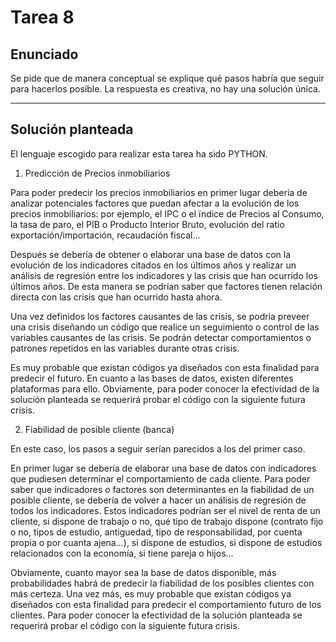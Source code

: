 ﻿# Tarea 8

## Enunciado
Se pide que de manera conceptual se explique qué pasos habría que seguir para hacerlos posible. La respuesta es creativa, no hay una solución única.
___

## Solución planteada
El lenguaje escogido para realizar esta tarea ha sido PYTHON.

1. Predicción de Precios inmobiliarios

Para poder predecir los precios inmobiliarios en primer lugar debería de analizar potenciales factores que puedan afectar a la evolución de los precios inmobiliarios: por ejemplo, el IPC o el ïndice de Precios al Consumo, la tasa de paro, el PIB o Producto Interior Bruto, evolución del ratio exportación/importación, recaudación fiscal...

Después se debería de obtener o elaborar una base de datos con la evolución de los indicadores citados en los últimos años y realizar un análisis de regresión entre los indicadores y  las crisis que han ocurrido los últimos años. De esta manera se podrían saber que factores tienen relación directa con las crisis que han ocurrido hasta ahora.

Una vez definidos los factores causantes de las crisis, se podría preveer una crisis diseñando un código que realice un seguimiento o control de las variables causantes de las crisis. Se podrán detectar comportamientos o patrones repetidos en las variables durante otras crisis.

Es muy probable que existan códigos ya diseñados con esta finalidad para predecir el futuro. En cuanto a las bases de datos, existen diferentes plataformas para ello.  Obviamente, para poder conocer la efectividad de la solución planteada se requerirá probar el código con la siguiente futura crisis. 

2. Fiabilidad de posible cliente (banca)

En este caso, los pasos a seguir serían parecidos a los del primer caso.

En primer lugar se debería de elaborar una base de datos con indicadores que pudiesen determinar el comportamiento de cada cliente. Para poder saber que indicadores o factores son determinantes en la fiabilidad de un posible cliente, se debería de volver a hacer un análisis de regresión de todos los indicadores. Estos indicadores podrían ser el nivel de renta de un cliente, si dispone de trabajo o no, qué tipo de trabajo dispone (contrato fijo o no, tipos de estudio, antiguedad, tipo de responsabilidad, por cuenta propia o por cuanta ajena...), si dispone de estudios, si dispone de estudios relacionados con la economía, si tiene pareja o hijos...

Obviamente, cuanto mayor sea la base de datos disponible, más probabilidades habrá de predecir la fiabilidad de los posibles clientes con más certeza. Una vez más, es muy probable que existan códigos ya diseñados con esta finalidad para predecir el comportamiento futuro de los clientes. Para poder conocer la efectividad de la solución planteada se requerirá probar el código con la siguiente futura crisis. 
